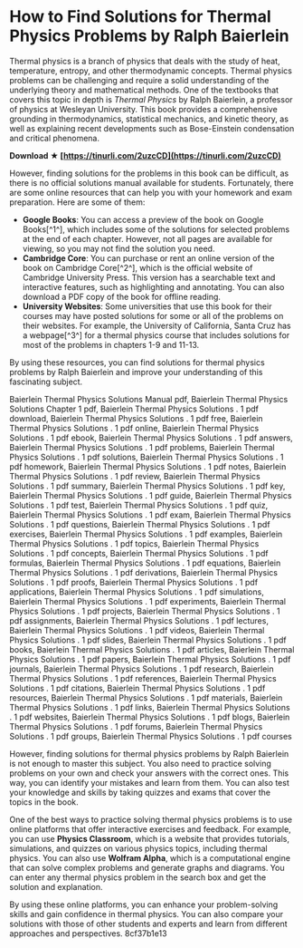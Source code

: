 # How to Find Solutions for Thermal Physics Problems by Ralph Baierlein
 
Thermal physics is a branch of physics that deals with the study of heat, temperature, entropy, and other thermodynamic concepts. Thermal physics problems can be challenging and require a solid understanding of the underlying theory and mathematical methods. One of the textbooks that covers this topic in depth is *Thermal Physics* by Ralph Baierlein, a professor of physics at Wesleyan University. This book provides a comprehensive grounding in thermodynamics, statistical mechanics, and kinetic theory, as well as explaining recent developments such as Bose-Einstein condensation and critical phenomena.
 
**Download ★ [https://tinurli.com/2uzcCD](https://tinurli.com/2uzcCD)**


 
However, finding solutions for the problems in this book can be difficult, as there is no official solutions manual available for students. Fortunately, there are some online resources that can help you with your homework and exam preparation. Here are some of them:
 
- **Google Books**: You can access a preview of the book on Google Books[^1^], which includes some of the solutions for selected problems at the end of each chapter. However, not all pages are available for viewing, so you may not find the solution you need.
- **Cambridge Core**: You can purchase or rent an online version of the book on Cambridge Core[^2^], which is the official website of Cambridge University Press. This version has a searchable text and interactive features, such as highlighting and annotating. You can also download a PDF copy of the book for offline reading.
- **University Websites**: Some universities that use this book for their courses may have posted solutions for some or all of the problems on their websites. For example, the University of California, Santa Cruz has a webpage[^3^] for a thermal physics course that includes solutions for most of the problems in chapters 1-9 and 11-13.

By using these resources, you can find solutions for thermal physics problems by Ralph Baierlein and improve your understanding of this fascinating subject.
 
Baierlein Thermal Physics Solutions Manual pdf,  Baierlein Thermal Physics Solutions Chapter 1 pdf,  Baierlein Thermal Physics Solutions . 1 pdf download,  Baierlein Thermal Physics Solutions . 1 pdf free,  Baierlein Thermal Physics Solutions . 1 pdf online,  Baierlein Thermal Physics Solutions . 1 pdf ebook,  Baierlein Thermal Physics Solutions . 1 pdf answers,  Baierlein Thermal Physics Solutions . 1 pdf problems,  Baierlein Thermal Physics Solutions . 1 pdf solutions,  Baierlein Thermal Physics Solutions . 1 pdf homework,  Baierlein Thermal Physics Solutions . 1 pdf notes,  Baierlein Thermal Physics Solutions . 1 pdf review,  Baierlein Thermal Physics Solutions . 1 pdf summary,  Baierlein Thermal Physics Solutions . 1 pdf key,  Baierlein Thermal Physics Solutions . 1 pdf guide,  Baierlein Thermal Physics Solutions . 1 pdf test,  Baierlein Thermal Physics Solutions . 1 pdf quiz,  Baierlein Thermal Physics Solutions . 1 pdf exam,  Baierlein Thermal Physics Solutions . 1 pdf questions,  Baierlein Thermal Physics Solutions . 1 pdf exercises,  Baierlein Thermal Physics Solutions . 1 pdf examples,  Baierlein Thermal Physics Solutions . 1 pdf topics,  Baierlein Thermal Physics Solutions . 1 pdf concepts,  Baierlein Thermal Physics Solutions . 1 pdf formulas,  Baierlein Thermal Physics Solutions . 1 pdf equations,  Baierlein Thermal Physics Solutions . 1 pdf derivations,  Baierlein Thermal Physics Solutions . 1 pdf proofs,  Baierlein Thermal Physics Solutions . 1 pdf applications,  Baierlein Thermal Physics Solutions . 1 pdf simulations,  Baierlein Thermal Physics Solutions . 1 pdf experiments,  Baierlein Thermal Physics Solutions . 1 pdf projects,  Baierlein Thermal Physics Solutions . 1 pdf assignments,  Baierlein Thermal Physics Solutions . 1 pdf lectures,  Baierlein Thermal Physics Solutions . 1 pdf videos,  Baierlein Thermal Physics Solutions . 1 pdf slides,  Baierlein Thermal Physics Solutions . 1 pdf books,  Baierlein Thermal Physics Solutions . 1 pdf articles,  Baierlein Thermal Physics Solutions . 1 pdf papers,  Baierlein Thermal Physics Solutions . 1 pdf journals,  Baierlein Thermal Physics Solutions . 1 pdf research,  Baierlein Thermal Physics Solutions . 1 pdf references,  Baierlein Thermal Physics Solutions . 1 pdf citations,  Baierlein Thermal Physics Solutions . 1 pdf resources,  Baierlein Thermal Physics Solutions . 1 pdf materials,  Baierlein Thermal Physics Solutions . 1 pdf links,  Baierlein Thermal Physics Solutions . 1 pdf websites,  Baierlein Thermal Physics Solutions . 1 pdf blogs,  Baierlein Thermal Physics Solutions . 1 pdf forums,  Baierlein Thermal Physics Solutions . 1 pdf groups,  Baierlein Thermal Physics Solutions . 1 pdf courses
  
However, finding solutions for thermal physics problems by Ralph Baierlein is not enough to master this subject. You also need to practice solving problems on your own and check your answers with the correct ones. This way, you can identify your mistakes and learn from them. You can also test your knowledge and skills by taking quizzes and exams that cover the topics in the book.
 
One of the best ways to practice solving thermal physics problems is to use online platforms that offer interactive exercises and feedback. For example, you can use **Physics Classroom**, which is a website that provides tutorials, simulations, and quizzes on various physics topics, including thermal physics. You can also use **Wolfram Alpha**, which is a computational engine that can solve complex problems and generate graphs and diagrams. You can enter any thermal physics problem in the search box and get the solution and explanation.
 
By using these online platforms, you can enhance your problem-solving skills and gain confidence in thermal physics. You can also compare your solutions with those of other students and experts and learn from different approaches and perspectives.
 8cf37b1e13
 
